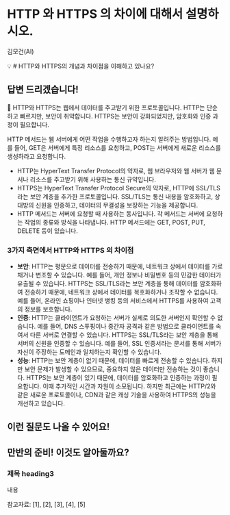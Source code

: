 # HTTP 와 HTTPS 의 차이에 대해서 설명하시오.

김모건(AI)

💡 # HTTP와 HTTPS의 개념과 차이점을 이해하고 있나요?

## **답변 드리겠습니다!**

<aside>
📌 HTTP와 HTTPS는 웹에서 데이터를 주고받기 위한 프로토콜입니다. HTTP는 단순하고 빠르지만, 보안이 취약합니다. HTTPS는 보안이 강화되었지만, 암호화와 인증 과정이 필요합니다.

HTTP 메서드는 웹 서버에게 어떤 작업을 수행하고자 하는지 알려주는 방법입니다. 예를 들어, GET은 서버에게 특정 리소스를 요청하고, POST는 서버에게 새로운 리소스를 생성하라고 요청합니다.

</aside>

- HTTP는 HyperText Transfer Protocol의 약자로, 웹 브라우저와 웹 서버가 웹 문서나 리소스를 주고받기 위해 사용하는 통신 규약입니다.
- HTTPS는 HyperText Transfer Protocol Secure의 약자로, HTTP에 SSL/TLS라는 보안 계층을 추가한 프로토콜입니다. SSL/TLS는 통신 내용을 암호화하고, 상대방의 신원을 인증하고, 데이터의 무결성을 보장하는 기능을 제공합니다.
- HTTP 메서드는 서버에 요청할 때 사용하는 동사입니다. 각 메서드는 서버에 요청하는 작업의 종류와 방식을 나타냅니다. HTTP 메서드에는 GET, POST, PUT, DELETE 등이 있습니다.

### 3가지 측면에서 HTTP와 HTTPS 의 차이점

- **보안**: HTTP는 평문으로 데이터를 전송하기 때문에, 네트워크 상에서 데이터를 가로채거나 변조할 수 있습니다. 예를 들어, 개인 정보나 비밀번호 등의 민감한 데이터가 유출될 수 있습니다. HTTPS는 SSL/TLS라는 보안 계층을 통해 데이터를 암호화하여 전송하기 때문에, 네트워크 상에서 데이터를 복호화하거나 조작할 수 없습니다. 예를 들어, 온라인 쇼핑이나 인터넷 뱅킹 등의 서비스에서 HTTPS를 사용하여 고객의 정보를 보호합니다.
- **인증**: HTTP는 클라이언트가 요청하는 서버가 실제로 의도한 서버인지 확인할 수 없습니다. 예를 들어, DNS 스푸핑이나 중간자 공격과 같은 방법으로 클라이언트를 속여서 다른 서버로 연결할 수 있습니다. HTTPS는 SSL/TLS라는 보안 계층을 통해 서버의 신원을 인증할 수 있습니다. 예를 들어, SSL 인증서라는 문서를 통해 서버가 자신이 주장하는 도메인과 일치하는지 확인할 수 있습니다.
- **성능**: HTTP는 보안 계층이 없기 때문에, 데이터를 빠르게 전송할 수 있습니다. 하지만 보안 문제가 발생할 수 있으므로, 중요하지 않은 데이터만 전송하는 것이 좋습니다. HTTPS는 보안 계층이 있기 때문에, 데이터를 암호화하고 인증하는 과정이 필요합니다. 이때 추가적인 시간과 자원이 소모됩니다. 하지만 최근에는 HTTP/2와 같은 새로운 프로토콜이나, CDN과 같은 캐싱 기술을 사용하여 HTTPS의 성능을 개선하고 있습니다.

## **이런 질문도 나올 수 있어요!**

## **만반의 준비! 이것도 알아둘까요?**

### **제목 heading3**

내용

참고자료: [1], [2], [3], [4], [5]